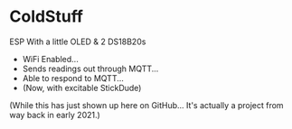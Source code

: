 # ColdStuff
ESP With a little OLED &amp; 2 DS18B20s

* WiFi Enabled...
* Sends readings out through MQTT...
* Able to respond to MQTT...
* (Now, with excitable StickDude)

(While this has just shown up here on GitHub...  It's actually a project from way back in early 2021.)